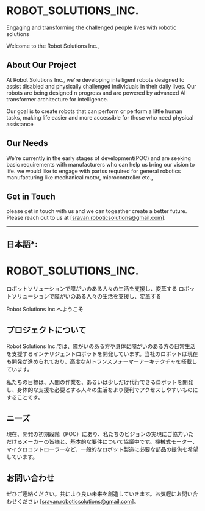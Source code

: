 # ROBOT_SOLUTIONS_INC.
Engaging and transforming the challenged people lives with  robotic solutions

Welcome to the Robot Solutions Inc., 

## About Our Project

At Robot Solutions Inc., we're developing intelligent robots designed to assist disabled and physically challenged individuals in their daily lives. Our robots are being designed n progress and are powered by advanced AI transformer architecture for intelligence.

Our goal is to create robots that can perform or perform a little human tasks, making life easier and more accessible for those who need physical assistance

## Our Needs

We're currently in the early stages of development(POC) and are seeking basic requirements with manufacturers who can help us bring our vision to life. we would like to engage with partss required for general robotics manufacturing like mechanical motor, microcontroller etc.,

## Get in Touch

please get in touch with us and we can togeather create a better future. Please reach out to us at [sravan.roboticsolutions@gmail.com].




-----------------
## 日本語*:

# ROBOT_SOLUTIONS_INC.
ロボットソリューションで障がいのある人々の生活を支援し、変革する
ロボットソリューションで障がいのある人々の生活を支援し、変革する

Robot Solutions Inc.へようこそ

## プロジェクトについて

Robot Solutions Inc.では、障がいのある方や身体に障がいのある方の日常生活を支援するインテリジェントロボットを開発しています。当社のロボットは現在も開発が進められており、高度なAIトランスフォーマーアーキテクチャを搭載しています。

私たちの目標は、人間の作業を、あるいは少しだけ代行できるロボットを開発し、身体的な支援を必要とする人々の生活をより便利でアクセスしやすいものにすることです。

## ニーズ

現在、開発の初期段階（POC）にあり、私たちのビジョンの実現にご協力いただけるメーカーの皆様と、基本的な要件について協議中です。機械式モーター、マイクロコントローラーなど、一般的なロボット製造に必要な部品の提供を希望しています。

## お問い合わせ

ぜひご連絡ください。共により良い未来を創造していきます。お気軽にお問い合わせください  [sravan.roboticsolutions@gmail.com]。



